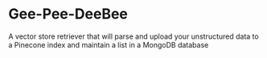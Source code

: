 # Gee-Pee-DeeBee
A vector store retriever that will parse and upload your unstructured data to a Pinecone index and maintain a list in a MongoDB database
